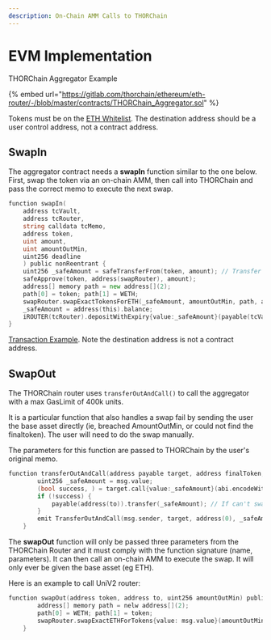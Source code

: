 ```yaml
---
description: On-Chain AMM Calls to THORChain
---
```


# EVM Implementation

THORChain Aggregator Example

{% embed url="https://gitlab.com/thorchain/ethereum/eth-router/-/blob/master/contracts/THORChain_Aggregator.sol" %}

Tokens must be on the [ETH Whitelist](https://gitlab.com/thorchain/thornode/-/blob/develop/docs/evm_whitelist_procedure.md#dex-token). The destination address should be a user control address, not a contract address.

## SwapIn

The aggregator contract needs a **swapIn** function similar to the one below. First, swap the token via an on-chain AMM, then call into THORChain and pass the correct memo to execute the next swap.

```go
function swapIn(
    address tcVault,
    address tcRouter,
    string calldata tcMemo,
    address token,
    uint amount,
    uint amountOutMin,
    uint256 deadline
    ) public nonReentrant {
    uint256 _safeAmount = safeTransferFrom(token, amount); // Transfer asset
    safeApprove(token, address(swapRouter), amount);
    address[] memory path = new address[](2);
    path[0] = token; path[1] = WETH;
    swapRouter.swapExactTokensForETH(_safeAmount, amountOutMin, path, address(this), deadline);
    _safeAmount = address(this).balance;
    iROUTER(tcRouter).depositWithExpiry{value:_safeAmount}(payable(tcVault), ETH, _safeAmount, tcMemo, deadline);
}
```

[Transaction Example](https://etherscan.io/tx/0x7905c41daaa214fbb3bad79ef63bb69aafcb15147f53cd9cf621d4049c2cea4d). Note the destination address is not a contract address.

## SwapOut

The THORChain router uses `transferOutAndCall()` to call the aggregator with a max GasLimit of 400k units.

It is a particular function that also handles a swap fail by sending the user the base asset directly (ie, breached AmountOutMin, or could not find the finaltoken). The user will need to do the swap manually.

The parameters for this function are passed to THORChain by the user's original memo.

```go
function transferOutAndCall(address payable target, address finalToken, address to, uint256 amountOutMin, string memory memo) public payable nonReentrant {
        uint256 _safeAmount = msg.value;
        (bool success, ) = target.call{value:_safeAmount}(abi.encodeWithSignature("swapOut(address,address,uint256)", finalToken, to, amountOutMin));
        if (!success) {
            payable(address(to)).transfer(_safeAmount); // If can't swap, just send the recipient the ETH
        }
        emit TransferOutAndCall(msg.sender, target, address(0), _safeAmount, finalToken, to, amountOutMin, memo);
    }
```

The **swapOut** function will only be passed three parameters from the THORChain Router and it must comply with the function signature (name, parameters). It can then call an on-chain AMM to execute the swap. It will only ever be given the base asset (eg ETH).

Here is an example to call UniV2 router:

```go
function swapOut(address token, address to, uint256 amountOutMin) public payable nonReentrant {
        address[] memory path = nelw address[](2);
        path[0] = WETH; path[1] = token;
        swapRouter.swapExactETHForTokens{value: msg.value}(amountOutMin, path, to, type(uint).max);
    }
```
